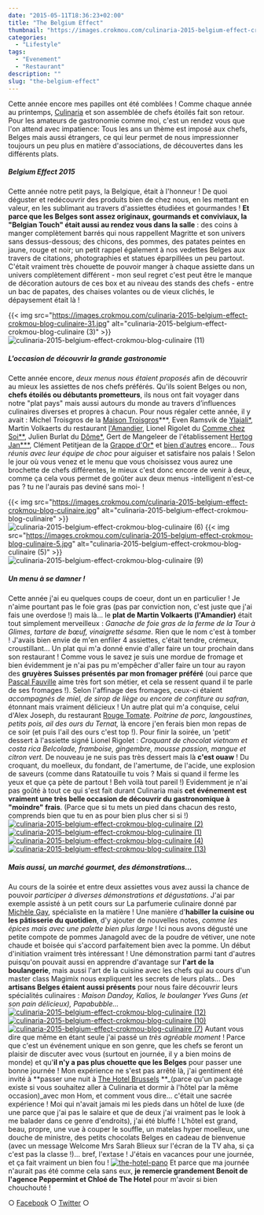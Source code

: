 ```yaml
---
date: "2015-05-11T18:36:23+02:00"
title: "The Belgium Effect"
thumbnail: "https://images.crokmou.com/culinaria-2015-belgium-effect-crokmou-blog-culinaire-8.jpg"
categories:
  - "Lifestyle"
tags:
  - "Evenement"
  - "Restaurant"
description: ""
slug: "the-belgium-effect"
---
```


Cette année encore mes papilles ont été comblées ! Comme chaque année au printemps, [Culinaria](http://www.culinariasquare.com/) et son assemblée de chefs étoilés fait son retour. Pour les amateurs de gastronomie comme moi, c'est un rendez vous que l'on attend avec impatience: Tous les ans un thème est imposé aux chefs, Belges mais aussi étrangers, ce qui leur permet de nous impressionner toujours un peu plus en matière d'associations, de découvertes dans les différents plats.

##### Belgium Effect 2015

Cette année notre petit pays, la Belgique, était à l'honneur ! De quoi déguster et redécouvrir des produits bien de chez nous, en les mettant en valeur, en les sublimant au travers d'assiettes étudiées et gourmandes ! **Et parce que les Belges sont assez originaux, gourmands et conviviaux, la "Belgian Touch" était aussi au rendez vous dans la salle** : des coins à manger complètement barrés qui nous rappellent Magritte et son univers sans dessus-dessous; des chicons, des pommes, des patates peintes en jaune, rouge et noir; un petit rappel également à nos vedettes Belges aux travers de citations, photographies et statues éparpillées un peu partout. C'était vraiment très chouette de pouvoir manger à chaque assiette dans un univers complètement différent - mon seul regret c'est peut être le manque de décoration autours de ces box et au niveau des stands des chefs - entre un bac de papates, des chaises volantes ou de vieux clichés, le dépaysement était là !

{{< img src="https://images.crokmou.com/culinaria-2015-belgium-effect-crokmou-blog-culinaire-31.jpg" alt="culinaria-2015-belgium-effect-crokmou-blog-culinaire (3)" >}}![culinaria-2015-belgium-effect-crokmou-blog-culinaire (11)](https://images.crokmou.com/culinaria-2015-belgium-effect-crokmou-blog-culinaire-111.jpg)

##### L'occasion de découvrir la grande gastronomie

Cette année encore, _deux menus nous étaient proposés_ afin de découvrir au mieux les assiettes de nos chefs préférés. Qu'ils soient Belges ou non, **chefs étoilés ou débutants prometteurs**, ils nous ont fait voyager dans notre "plat pays" mais aussi autours du monde au travers d’influences culinaires diverses et propres à chacun. Pour nous régaler cette année, il y avait : Michel Troisgros de la [Maison Troisgros](http://www.troisgros.fr/)***, Even Ramsvik de [Ylajali*](http://www.ylajali.no/), Martin Volkaerts du restaurant [l'Amandier](http://amandier.be/), Lionel Rigolet du [Comme chez Soi**](https://www.commechezsoi.be/), Julien Burlat du [Dôme*](http://www.domeweb.be/), Gert de Mangeleer de l'établissement [Hertog Jan***](http://www.hertog-jan.com/), Clément Petitjean de la [Grappe d'Or*](http://www.lagrappedor.com/lagrappedor_fr) et [bien d'autres](http://www.culinariasquare.com/les-chefs/) encore... _Tous réunis avec leur équipe de choc_ pour aiguiser et satisfaire nos palais ! Selon le jour où vous venez et le menu que vous choisissez vous aurez une brochette de chefs différentes, le mieux c'est donc encore de venir à deux, comme ça cela vous permet de goûter aux deux menus -intelligent n'est-ce pas ? tu ne l'aurais pas deviné sans moi- !

{{< img src="https://images.crokmou.com/culinaria-2015-belgium-effect-crokmou-blog-culinaire.jpg" alt="culinaria-2015-belgium-effect-crokmou-blog-culinaire" >}}![culinaria-2015-belgium-effect-crokmou-blog-culinaire (6)](https://images.crokmou.com/culinaria-2015-belgium-effect-crokmou-blog-culinaire-6.jpg) {{< img src="https://images.crokmou.com/culinaria-2015-belgium-effect-crokmou-blog-culinaire-5.jpg" alt="culinaria-2015-belgium-effect-crokmou-blog-culinaire (5)" >}}![culinaria-2015-belgium-effect-crokmou-blog-culinaire (9)](https://images.crokmou.com/culinaria-2015-belgium-effect-crokmou-blog-culinaire-9.jpg)

##### Un menu à se damner !

Cette année j'ai eu quelques coups de coeur, dont un en particulier ! Je n'aime pourtant pas le foie gras (pas par conviction non, c'est juste que j'ai fais une overdose !) mais là... le **plat de Martin Volkaerts (l'Amandier)** était tout simplement merveilleux : _Ganache de foie gras de la ferme de la Tour à Glimes, tartare de bœuf, vinaigrette sésame._ Rien que le nom c'est à tomber ! J'avais bien envie de m'en enfiler 4 assiettes, c'était tendre, crémeux, croustillant... Un plat qui m'a donné envie d'aller faire un tour prochain dans son restaurant ! Comme vous le savez je suis une mordue de fromage et bien évidemment je n'ai pas pu m'empêcher d'aller faire un tour au rayon des **gruyères Suisses présentés par mon fromager préféré** (oui parce que [Pascal Fauville](http://www.atablemaisonfromagere.be/) aime très fort son métier, et cela se ressent quand il te parle de ses fromages !). Selon l'affinage des fromages, ceux-ci étaient _accompagnés de miel, de sirop de liège ou encore de confiture au safran_, étonnant mais vraiment délicieux ! Un autre plat qui m'a conquise, celui d'Alex Joseph, du restaurant [Rouge Tomate](http://www.rougetomate.be/). _Poitrine de porc, langoustines, petits pois, ail des ours du Ternat,_ là encore j'en ferais bien mon repas de ce soir (et puis l'ail des ours c'est top !). Pour finir la soirée, un 'petit' dessert à l'assiette signé Lionel Rigolet : _Croquant de chocolat vietnam et costa rica Belcolade, framboise, gingembre, mousse passion, mangue et citron vert._ De nouveau je ne suis pas très dessert mais là **c'est ouaw** ! Du croquant, du moelleux, du fondant, de l'amertume, de l'acide, une explosion de saveurs (comme dans Ratatouille tu vois ? Mais si quand il ferme les yeux et que ça pète de partout ! Beh voilà tout pareil !) Evidemment je n'ai pas goûté à tout ce qui s'est fait durant Culinaria mais **cet événement est vraiment une très belle occasion de découvrir du gastronomique à "moindre" frais**. (Parce que si tu mets un pied dans chacun des resto, comprends bien que tu en as pour bien plus cher si si !) [![culinaria-2015-belgium-effect-crokmou-blog-culinaire (2)](https://images.crokmou.com/culinaria-2015-belgium-effect-crokmou-blog-culinaire-2.jpg)](https://images.crokmou.com/culinaria-2015-belgium-effect-crokmou-blog-culinaire-2.jpg) [![culinaria-2015-belgium-effect-crokmou-blog-culinaire (1)](https://images.crokmou.com/culinaria-2015-belgium-effect-crokmou-blog-culinaire-1.jpg)](https://images.crokmou.com/culinaria-2015-belgium-effect-crokmou-blog-culinaire-1.jpg) [![culinaria-2015-belgium-effect-crokmou-blog-culinaire (4)](https://images.crokmou.com/culinaria-2015-belgium-effect-crokmou-blog-culinaire-4.jpg)](https://images.crokmou.com/culinaria-2015-belgium-effect-crokmou-blog-culinaire-4.jpg) [![culinaria-2015-belgium-effect-crokmou-blog-culinaire (13)](https://images.crokmou.com/culinaria-2015-belgium-effect-crokmou-blog-culinaire-13.jpg)](https://images.crokmou.com/culinaria-2015-belgium-effect-crokmou-blog-culinaire-13.jpg)

##### Mais aussi, un marché gourmet, des démonstrations...

Au cours de la soirée et entre deux assiettes vous avez aussi la chance de pouvoir _participer à diverses démonstrations et dégustations_. J'ai par exemple assisté à un petit cours sur La parfumerie culinaire donné par [Michèle Gay](http://www.michelegay.com/), spécialiste en la matière ! Une manière d'**habiller la cuisine ou les pâtisserie du quotidien**, d'y ajouter de nouvelles notes, _comme les épices mais avec une palette bien plus large_ ! Ici nous avons dégusté une petite compote de pommes Janagold avec de la poudre de vétiver, une note chaude et boisée qui s'accord parfaitement bien avec la pomme. Un début d'initiation vraiment très intéressant ! Une démonstration parmi tant d'autres puisqu'on pouvait aussi en apprendre d'avantage sur **l'art de la boulangerie**, mais aussi l'art de la cuisine avec les chefs qui au cours d'un master class Magimix nous expliquent les secrets de leurs plats... Des **artisans Belges étaient aussi présents** pour nous faire découvrir leurs spécialités culinaires : _Maison Dandoy, Kalios, le boulanger Yves Guns (et son pain délicieux), Papabubble..._ [![culinaria-2015-belgium-effect-crokmou-blog-culinaire (12)](https://images.crokmou.com/culinaria-2015-belgium-effect-crokmou-blog-culinaire-12.jpg)](https://images.crokmou.com/culinaria-2015-belgium-effect-crokmou-blog-culinaire-12.jpg) [![culinaria-2015-belgium-effect-crokmou-blog-culinaire (10)](https://images.crokmou.com/culinaria-2015-belgium-effect-crokmou-blog-culinaire-10.jpg)](https://images.crokmou.com/culinaria-2015-belgium-effect-crokmou-blog-culinaire-10.jpg) [![culinaria-2015-belgium-effect-crokmou-blog-culinaire (7)](https://images.crokmou.com/culinaria-2015-belgium-effect-crokmou-blog-culinaire-7.jpg)](https://images.crokmou.com/culinaria-2015-belgium-effect-crokmou-blog-culinaire-7.jpg) Autant vous dire que même en étant seule j'ai passé un _très agréable moment_ ! Parce que c'est un événement unique en son genre, que les chefs se feront un plaisir de discuter avec vous (surtout en journée, il y a bien moins de monde) et qu'**il n'y a pas plus chouette que les Belges** pour passer une bonne journée ! Mon expérience ne s'est pas arrêté là, j'ai gentiment été invité à **passer une nuit à [The Hotel Brussels](http://www.thehotel-brussels.be/) **_(parce qu'un package existe si vous souhaitez aller à Culinaria et dormir à l'hôtel par la même occasion)_avec mon Hom, et comment vous dire... c'était une sacrée expérience ! Moi qui n'avait jamais mi les pieds dans un hôtel de luxe (de une parce que j'ai pas le salaire et que de deux j'ai vraiment pas le look à me balader dans ce genre d'endroits), j'ai été bluffé ! L'hôtel est grand, beau, propre, une vue à couper le souffle, un matelas hyper moelleux, une douche de ministre, des petits chocolats Belges en cadeau de bienvenue (avec un message Welcome Mrs Sarah Blieux sur l'écran de la TV aha, si ça c'est pas la classe !)... bref, l'extase ! J'étais en vacances pour une journée, et ça fait vraiment un bien fou ! [![the-hotel-pano](https://images.crokmou.com/the-hotel-pano.jpg)](https://images.crokmou.com/the-hotel-pano.jpg) Et parce que ma journée n'aurait pas été comme cela sans eux, **je remercie grandement Benoit de l'agence Peppermint et Chloé de The Hotel** pour m'avoir si bien chouchouté !

○ [Facebook](https://www.facebook.com/crokmou.blog) ○ [Twitter](https://twitter.com/Crokmou) ○